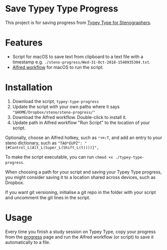 # Save Typey Type Progress

This project is for saving progress from [Typey&nbsp;Type for Stenographers](https://didoesdigital.com/typey-type/).

# Features

- Script for macOS to save text from clipboard to a text file with a timestamp e.g. `./steno-progress/Wed-31-Oct-2018-1540935304.txt`.
- [Alfred workflow](https://www.alfredapp.com/) for macOS to run the script.

# Installation

1. Download the script, `typey-type-progress`
2. Update the script with your own paths where it says `"$HOME/Dropbox/steno/steno-progress/"`
3. Download the Alfred workflow. Double-click to install it.
4. Update path in Alfred workflow "Run Script" to the location of your script.

Optionally, choose an Alfred hotkey, such as `⌃⌥⌘⇧T`, and add an entry to your steno dictionary, such as `"TAO*EUPZ": "{#Control_L(Alt_L(Super_L(Shift_L(t))))}",`

To make the script executable, you can run `chmod +x ./typey-type-progress`.

When choosing a path for your script and saving your Typey Type progress, you might consider saving it to a location shared across devices, such as Dropbox.

If you want git versioning, initialise a git repo in the folder with your script and uncomment the git lines in the script.



# Usage

Every time you finish a study session on Typey&nbsp;Type, copy your progress from the [progress](https://didoesdigital.com/typey-type/progress) page and run the Alfred workflow (or script) to save it automatically to a file.

